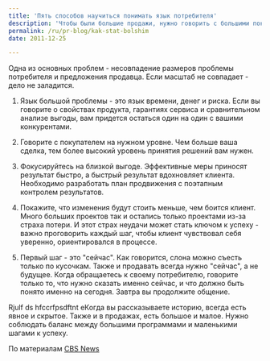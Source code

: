 ```yaml
---
title: 'Пять способов научиться понимать язык потребителя'
description: 'Чтобы были большие продажи, нужно говорить с большими покупателями. А большие покупатели - те, кому нужно решать большие проблемы. Эффективность бизнеса во многом зависит от умения общаться на языке клиента - говорить и понимать на его языке.'
permalink: /ru/pr-blog/kak-stat-bolshim
date: 2011-12-25

---
```


Одна из основных проблем - несовпадение размеров проблемы потребителя и предложения продавца. Если масштаб не совпадает - дело не заладится.

1.	Язык большой проблемы - это язык времени, денег и риска. Если вы говорите о свойствах продукта, гарантиях сервиса и сравнительном анализе выгоды, вам придется остаться один на один с вашими конкурентами.

2.	Говорите с покупателем на нужном уровне. Чем больше ваша сделка, тем более высокий уровень принятия решений вам нужен.

3.	Фокусируйтесь на близкой выгоде. Эффективные меры приносят  результат быстро, а быстрый результат вдохновляет клиента. Необходимо разработать план продвижения с поэтапным контролем результатов.

4.	Покажите, что изменения будут стоить меньше, чем боится клиент. Много больших проектов так и остались только проектами из-за страха потери. И этот страх неудачи может стать ключом к успеху - важно проговорить каждый шаг, чтобы клиент чувствовал себя уверенно, ориентировался в процессе.

5.	Первый шаг - это "сейчас".  Как говорится, слона можно съесть только по кусочкам. Также и продавать всегда нужно "сейчас", а не будущее. Когда обращаетесь к своему потребителю, говорите только то, что нужно сказать именно сейчас, и что должно быть понято именно на сегодня. Завтра вы продолжите общение.

Rjulf ds hfccrfpsdftnt eКогда вы рассказываете историю, всегда есть явное и скрытое. Также и в продажах, есть большое и малое. Нужно соблюдать баланс между большими программами и маленькими шагами к успеху.

По материалам <a href="http://www.cbsnews.com/8301-505183_162-57342506-10391735/land-your-biggest-sale-in-2012-part-3-size-matters/?tag=nl.e808">CBS News</a>

